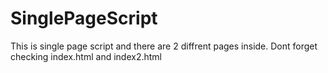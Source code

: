 # SinglePageScript
This is single page script and there are 2 diffrent pages inside. Dont forget checking index.html and index2.html
